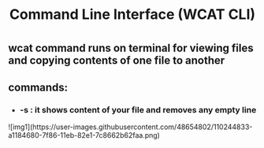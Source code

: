 <div align="center"><h1> Command Line Interface (WCAT CLI) <h1></div>

<h2>wcat command runs on terminal for viewing files and copying contents of one file to another</h2>

<h2>commands:</h2>
<ul>
  <li><h3>-s : it shows content of your file and removes any empty line</h3></li>
</ul>
![img1](https://user-images.githubusercontent.com/48654802/110244833-a1184680-7f86-11eb-82e1-7c8662b62faa.png)

